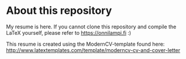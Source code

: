 # About this repository

My resume is here. If you cannot clone this repository and compile the LaTeX yourself, please refer to https://onnilampi.fi :)

This resume is created using the ModernCV-template found here: http://www.latextemplates.com/template/moderncv-cv-and-cover-letter

